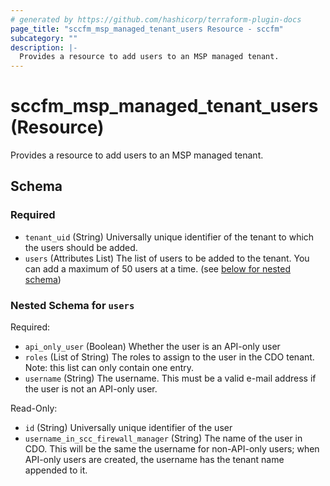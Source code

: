 ```yaml
---
# generated by https://github.com/hashicorp/terraform-plugin-docs
page_title: "sccfm_msp_managed_tenant_users Resource - sccfm"
subcategory: ""
description: |-
  Provides a resource to add users to an MSP managed tenant.
---
```


# sccfm_msp_managed_tenant_users (Resource)

Provides a resource to add users to an MSP managed tenant.



<!-- schema generated by tfplugindocs -->
## Schema

### Required

- `tenant_uid` (String) Universally unique identifier of the tenant to which the users should be added.
- `users` (Attributes List) The list of users to be added to the tenant. You can add a maximum of 50 users at a time. (see [below for nested schema](#nestedatt--users))

<a id="nestedatt--users"></a>
### Nested Schema for `users`

Required:

- `api_only_user` (Boolean) Whether the user is an API-only user
- `roles` (List of String) The roles to assign to the user in the CDO tenant. Note: this list can only contain one entry.
- `username` (String) The username. This must be a valid e-mail address if the user is not an API-only user.

Read-Only:

- `id` (String) Universally unique identifier of the user
- `username_in_scc_firewall_manager` (String) The name of the user in CDO. This will be the same the username for non-API-only users; when API-only users are created, the username has the tenant name appended to it.

